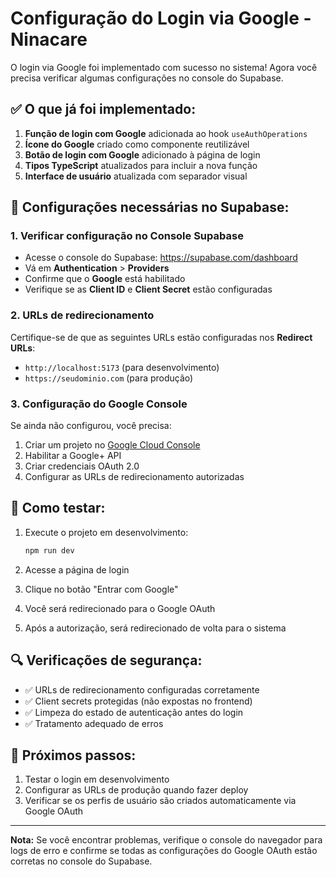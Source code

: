 # Configuração do Login via Google - Ninacare

O login via Google foi implementado com sucesso no sistema! Agora você precisa verificar algumas configurações no console do Supabase.

## ✅ O que já foi implementado:

1. **Função de login com Google** adicionada ao hook `useAuthOperations`
2. **Ícone do Google** criado como componente reutilizável
3. **Botão de login com Google** adicionado à página de login
4. **Tipos TypeScript** atualizados para incluir a nova função
5. **Interface de usuário** atualizada com separador visual

## 🔧 Configurações necessárias no Supabase:

### 1. Verificar configuração no Console Supabase
- Acesse o console do Supabase: https://supabase.com/dashboard
- Vá em **Authentication** > **Providers**
- Confirme que o **Google** está habilitado
- Verifique se as **Client ID** e **Client Secret** estão configuradas

### 2. URLs de redirecionamento
Certifique-se de que as seguintes URLs estão configuradas nos **Redirect URLs**:
- `http://localhost:5173` (para desenvolvimento)
- `https://seudominio.com` (para produção)

### 3. Configuração do Google Console
Se ainda não configurou, você precisa:
1. Criar um projeto no [Google Cloud Console](https://console.cloud.google.com/)
2. Habilitar a Google+ API
3. Criar credenciais OAuth 2.0
4. Configurar as URLs de redirecionamento autorizadas

## 🧪 Como testar:

1. Execute o projeto em desenvolvimento:
   ```bash
   npm run dev
   ```

2. Acesse a página de login
3. Clique no botão "Entrar com Google"
4. Você será redirecionado para o Google OAuth
5. Após a autorização, será redirecionado de volta para o sistema

## 🔍 Verificações de segurança:

- ✅ URLs de redirecionamento configuradas corretamente
- ✅ Client secrets protegidas (não expostas no frontend)
- ✅ Limpeza do estado de autenticação antes do login
- ✅ Tratamento adequado de erros

## 📝 Próximos passos:

1. Testar o login em desenvolvimento
2. Configurar as URLs de produção quando fazer deploy
3. Verificar se os perfis de usuário são criados automaticamente via Google OAuth

---

**Nota:** Se você encontrar problemas, verifique o console do navegador para logs de erro e confirme se todas as configurações do Google OAuth estão corretas no console do Supabase. 